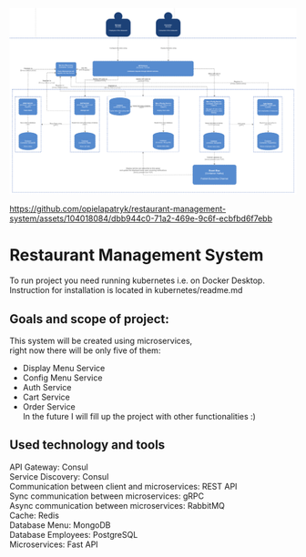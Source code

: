 ![Container Diagram](./container.png)


https://github.com/opielapatryk/restaurant-management-system/assets/104018084/dbb944c0-71a2-469e-9c6f-ecbfbd6f7ebb


# Restaurant Management System
To run project you need running kubernetes i.e. on Docker Desktop.<br>
Instruction for installation is located in kubernetes/readme.md<br>

## Goals and scope of project:
This system will be created using microservices, <br>
right now there will be only five of them:<br>
- Display Menu Service<br>
- Config Menu Service<br>
- Auth Service<br>
- Cart Service<br>
- Order Service<br>
In the future I will fill up the project with other functionalities :)<br>

## Used technology and tools
API Gateway: Consul<br>
Service Discovery: Consul<br>
Communication between client and microservices: REST API<br>
Sync communication between microservices: gRPC<br>
Async communication between microservices: RabbitMQ<br>
Cache: Redis<br>
Database Menu: MongoDB<br>
Database Employees: PostgreSQL<br>
Microservices: Fast API<br>

